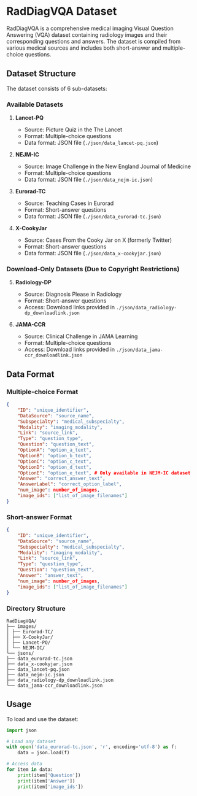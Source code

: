 # RadDiagVQA Dataset
RadDiagVQA is a comprehensive medical imaging Visual Question Answering (VQA) dataset containing radiology images and their corresponding questions and answers. 
The dataset is compiled from various medical sources and includes both short-answer and multiple-choice questions.

## Dataset Structure

The dataset consists of 6 sub-datasets:

### Available Datasets

1. **Lancet-PQ**
   - Source: Picture Quiz in the The Lancet 
   - Format: Multiple-choice questions
   - Data format: JSON file (`./json/data_lancet-pq.json`)

2. **NEJM-IC**
   - Source: Image Challenge in the New England Journal of Medicine 
   - Format: Multiple-choice questions
   - Data format: JSON file (`./json/data_nejm-ic.json`)
   
3. **Eurorad-TC**
   - Source: Teaching Cases in Eurorad 
   - Format: Short-answer questions
   - Data format: JSON file (`./json/data_eurorad-tc.json`)

4. **X-CookyJar**
   - Source: Cases From the Cooky Jar on X (formerly Twitter)
   - Format: Short-answer questions
   - Data format: JSON file (`./json/data_x-cookyjar.json`)

    
### Download-Only Datasets (Due to Copyright Restrictions)

5. **Radiology-DP**
   - Source: Diagnosis Please in Radiology 
   - Format: Short-answer questions
   - Access: Download links provided in `./json/data_radiology-dp_downloadlink.json`

6. **JAMA-CCR**
   - Source: Clinical Challenge in JAMA Learning
   - Format: Multiple-choice questions
   - Access: Download links provided in `./json/data_jama-ccr_downloadlink.json`

## Data Format

### Multiple-choice Format
```json
{
    "ID": "unique_identifier",
    "DataSource": "source_name",
    "Subspecialty": "medical_subspecialty",
    "Modality": "imaging_modality",
    "Link": "source_link",
    "Type": "question_type",
    "Question": "question_text",
    "OptionA": "option_a_text",
    "OptionB": "option_b_text",
    "OptionC": "option_c_text",
    "OptionD": "option_d_text", 
    "OptionE": "option_e_text", # Only available in NEJM-IC dataset
    "Answer": "correct_answer_text",
    "AnswerLabel": "correct_option_label",
    "num_image": number_of_images,
    "image_ids": ["list_of_image_filenames"]
}
```

### Short-answer Format
```json
{
    "ID": "unique_identifier",
    "DataSource": "source_name",
    "Subspecialty": "medical_subspecialty",
    "Modality": "imaging_modality",
    "Link": "source_link",
    "Type": "question_type",
    "Question": "question_text",
    "Answer": "answer_text",
    "num_image": number_of_images,
    "image_ids": ["list_of_image_filenames"]
}
```


### Directory Structure
 ```
RadDiagVQA/
├── images/
│ ├── Eurorad-TC/
│ ├── X-CookyJar/
│ ├── Lancet-PQ/
│ └── NEJM-IC/
└── jsons/
├── data_eurorad-tc.json
├── data_x-cookyjar.json
├── data_lancet-pq.json
├── data_nejm-ic.json
├── data_radiology-dp_downloadlink.json
└── data_jama-ccr_downloadlink.json
 ```

## Usage
To load and use the dataset:
```python
import json

# Load any dataset
with open('data_eurorad-tc.json', 'r', encoding='utf-8') as f:
    data = json.load(f)

# Access data
for item in data:
    print(item['Question'])
    print(item['Answer'])
    print(item['image_ids'])
```

